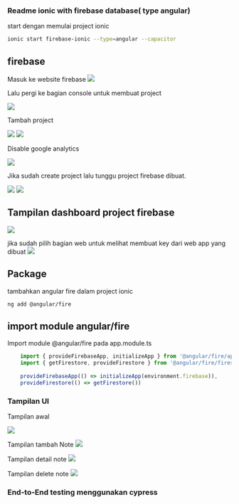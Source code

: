 ### Readme ionic with firebase database( type angular)
start dengan memulai project ionic 

```sh
ionic start firebase-ionic --type=angular --capacitor
```

## firebase
Masuk ke website firebase
![](./img/Screenshot_20220322_105643.png)

Lalu pergi ke bagian console untuk membuat project

![](./img/Screenshot_20220322_105840.png)

Tambah project 

![](./img/Screenshot_20220322_105918.png)
![](./img/Screenshot_20220322_110033.png)

Disable google analytics

![](./img/Screenshot_20220322_110107.png)

Jika sudah create project lalu tunggu project firebase dibuat.

![](./img/Screenshot_20220322_110243.png)
![](./img/Screenshot_20220322_110331.png)

## Tampilan dashboard project firebase
![](./img/Screenshot_20220322_110359.png)

jika sudah pilih bagian web untuk melihat membuat key dari web app yang dibuat
![](./img/Screenshot_20220322_105522.png)


## Package
tambahkan angular fire dalam project ionic

```sh
ng add @angular/fire
```


## import module angular/fire
Import module @angular/fire pada app.module.ts

```typescript
    import { provideFirebaseApp, initializeApp } from '@angular/fire/app'
    import { getFirestore, provideFirestore } from '@angular/fire/firestore'
    
    provideFirebaseApp(() => initializeApp(environment.firebase)),
    provideFirestore(() => getFirestore())
```

### Tampilan UI
Tampilan awal

![](./img/Screenshot_20220322_213652.png)

Tampilan tambah Note
![](./img/Screenshot_20220322_213816.png)

Tampilan detail note
![](./img/Screenshot_20220322_213709.png)

Tampilan delete note
![](./img/Screenshot_20220322_213800.png)


### End-to-End testing menggunakan cypress
